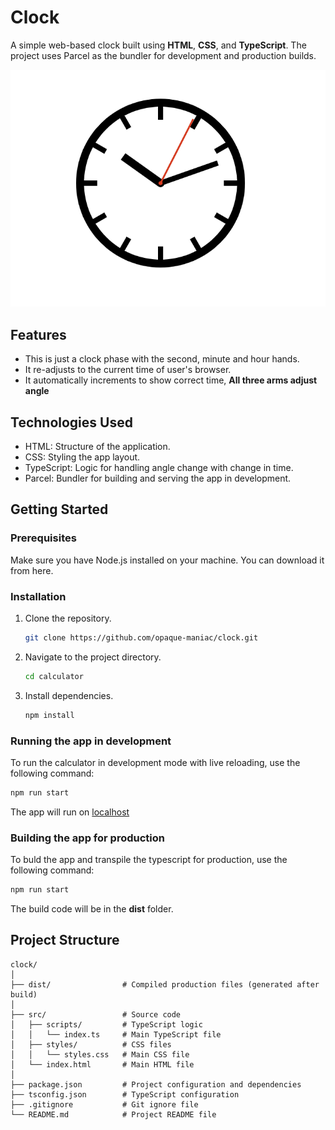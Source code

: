 # Clock

A simple web-based clock built using **HTML**, **CSS**, and **TypeScript**. The project uses Parcel as the bundler for development and production builds.

![Screenshot of a the clock app during development.](./readme_images/clock.png)

## Features

- This is just a clock phase with the second, minute and hour hands.
- It re-adjusts to the current time of user's browser.
- It automatically increments to show correct time, **All three arms adjust angle**

## Technologies Used

- HTML: Structure of the application.
- CSS: Styling the app layout.
- TypeScript: Logic for handling angle change with change in time.
- Parcel: Bundler for building and serving the app in development.

## Getting Started

### Prerequisites

Make sure you have Node.js installed on your machine. You can download it from here.

### Installation

1. Clone the repository.

   ```bash
   git clone https://github.com/opaque-maniac/clock.git
   ```

2. Navigate to the project directory.
   ```bash
   cd calculator
   ```
3. Install dependencies.
   ```bash
   npm install
   ```

### Running the app in development

To run the calculator in development mode with live reloading, use the following command:

```bash
npm run start
```

The app will run on [localhost](http://localhost:1234)

### Building the app for production

To buld the app and transpile the typescript for production, use the following command:

```bash
npm run start
```

The build code will be in the **dist** folder.

## Project Structure

```
clock/
│
├── dist/                # Compiled production files (generated after build)
│
├── src/                 # Source code
│   ├── scripts/         # TypeScript logic
│   │   └── index.ts     # Main TypeScript file
│   ├── styles/          # CSS files
│   │   └── styles.css   # Main CSS file
│   └── index.html       # Main HTML file
│
├── package.json         # Project configuration and dependencies
├── tsconfig.json        # TypeScript configuration
├── .gitignore           # Git ignore file
└── README.md            # Project README file
```
